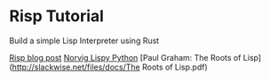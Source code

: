# Risp Tutorial
Build a simple Lisp Interpreter using Rust

[Risp blog post](https://stopa.io/post/222)
[Norvig Lispy Python](http://norvig.com/lispy.html)
[Paul Graham: The Roots of Lisp](http://slackwise.net/files/docs/The Roots of Lisp.pdf)

